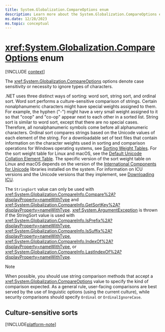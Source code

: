 ```yaml
---
title: System.Globalization.CompareOptions enum
description: Learn more about the System.Globalization.CompareOptions enum.
ms.date: 12/28/2023
ms.topic: conceptual
---
```

# <xref:System.Globalization.CompareOptions> enum

[!INCLUDE [context](includes/context.md)]

The <xref:System.Globalization.CompareOptions> options denote case sensitivity or necessity to ignore types of characters.

.NET uses three distinct ways of sorting: word sort, string sort, and ordinal sort. Word sort performs a culture-sensitive comparison of strings. Certain nonalphanumeric characters might have special weights assigned to them. For example, the hyphen ("-") might have a very small weight assigned to it so that "coop" and "co-op" appear next to each other in a sorted list. String sort is similar to word sort, except that there are no special cases. Therefore, all nonalphanumeric symbols come before all alphanumeric characters. Ordinal sort compares strings based on the Unicode values of each element of the string.  For a downloadable set of text files that contain information on the character weights used in sorting and comparison operations for Windows operating systems, see [Sorting Weight Tables](https://www.microsoft.com/download/details.aspx?id=10921). For the sort weight table for Linux and macOS, see the [Default Unicode Collation Element Table](https://www.unicode.org/Public/UCA/latest/allkeys.txt). The specific version of the sort weight table on Linux and macOS depends on the version of the [International Components for Unicode](https://icu.unicode.org/) libraries installed on the system. For information on ICU versions and the Unicode versions that they implement, see [Downloading ICU](https://icu.unicode.org/download).

The `StringSort` value can only be used with <xref:System.Globalization.CompareInfo.Compare%2A?displayProperty=nameWithType> and <xref:System.Globalization.CompareInfo.GetSortKey%2A?displayProperty=nameWithType>. <xref:System.ArgumentException> is thrown if the StringSort value is used with <xref:System.Globalization.CompareInfo.IsPrefix%2A?displayProperty=nameWithType>, <xref:System.Globalization.CompareInfo.IsSuffix%2A?displayProperty=nameWithType>, <xref:System.Globalization.CompareInfo.IndexOf%2A?displayProperty=nameWithType>, or <xref:System.Globalization.CompareInfo.LastIndexOf%2A?displayProperty=nameWithType>.

> [!NOTE]
> When possible, you should use string comparison methods that accept a <xref:System.Globalization.CompareOptions> value to specify the kind of comparison expected. As a general rule, user-facing comparisons are best served by the use of linguistic options (using the current culture), while security comparisons should specify `Ordinal` or `OrdinalIgnoreCase`.

## Culture-sensitive sorts

[!INCLUDE[platform-note](includes/c-and-posix-cultures.md)]
